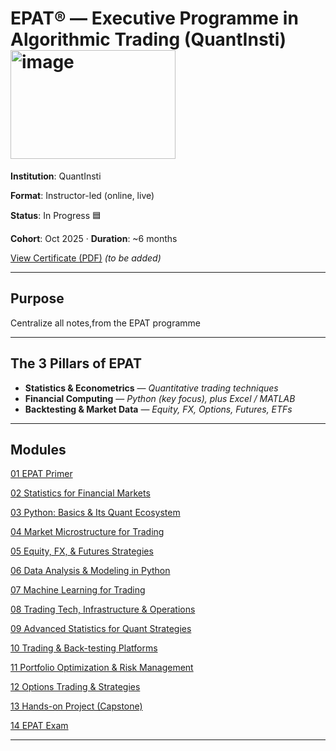 # EPAT® — Executive Programme in Algorithmic Trading (QuantInsti)    <img width="264" height="174" alt="image" src="https://github.com/user-attachments/assets/950f7b5c-d751-44dc-805c-631fbfdb5ff7" />


**Institution**: QuantInsti  

**Format**: Instructor-led (online, live)  

**Status**: In Progress 🟦  

**Cohort**: Oct 2025 · **Duration**: ~6 months  

[ View Certificate (PDF)](./certificates/epat_certificate.pdf) *(to be added)*  

---

## Purpose
Centralize all notes,from the EPAT programme

---

## The 3 Pillars of EPAT
- **Statistics & Econometrics** — *Quantitative trading techniques*  
- **Financial Computing** — *Python (key focus), plus Excel / MATLAB*  
- **Backtesting & Market Data** — *Equity, FX, Options, Futures, ETFs*

---

## Modules 
[01  EPAT Primer](./modules/m01_epat_primer/) 

[02  Statistics for Financial Markets](./modules/m02_statistics_for_financial_markets/) 

[03  Python: Basics & Its Quant Ecosystem](./modules/m03_python_basics_quant_ecosystem/) 

[04  Market Microstructure for Trading](./modules/m04_market_microstructure/) 

[05  Equity, FX, & Futures Strategies](./modules/m05_equity_fx_futures_strategies/) 

[06  Data Analysis & Modeling in Python](./modules/m06_data_analysis_modeling_python/) 

[07  Machine Learning for Trading](./modules/m07_machine_learning_for_trading/) 

[08  Trading Tech, Infrastructure & Operations](./modules/m08_trading_tech_infra_ops/) 

[09  Advanced Statistics for Quant Strategies](./modules/m09_advanced_statistics_for_quant/) 

[10  Trading & Back-testing Platforms](./modules/m10_trading_backtesting_platforms/) 

[11  Portfolio Optimization & Risk Management](./modules/m11_portfolio_optimization_risk/) 

[12  Options Trading & Strategies](./modules/m12_options_trading_strategies/) 

[13  Hands-on Project (Capstone)](./modules/m13_capstone_project/) 

[14  EPAT Exam](./modules/m14_epat_exam/) 

---

